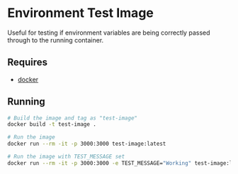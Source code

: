 # Environment Test Image

Useful for testing if environment variables are being correctly passed through to the running container.

## Requires

- [docker](https://www.docker.com/)

## Running

```sh
# Build the image and tag as "test-image"
docker build -t test-image .

# Run the image
docker run --rm -it -p 3000:3000 test-image:latest

# Run the image with TEST_MESSAGE set
docker run --rm -it -p 3000:3000 -e TEST_MESSAGE="Working" test-image:latest
```
